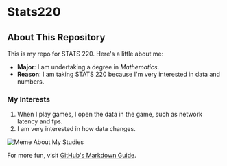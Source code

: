 # Stats220
## About This Repository

This is my repo for STATS 220. Here's a little about me:

- **Major**: I am undertaking a degree in *Mathematics*.
- **Reason**: I am taking STATS 220 because I'm very interested in data and numbers.

### My Interests
1. When I play games, I open the data in the game, such as network latency and fps.
2. I am very interested in how data changes.

![Meme About My Studies](https://media4.giphy.com/media/v1.Y2lkPTc5MGI3NjExN3p6Nmp3dDV0YTR4cjRya3pweTM0MDFldmxveXdwMGlwMWY5ZHRmNSZlcD12MV9pbnRlcm5hbF9naWZfYnlfaWQmY3Q9Zw/tpVKvAabWt3G5csMkT/giphy.gif)

For more fun, visit [GitHub's Markdown Guide](https://guides.github.com/features/mastering-markdown/).
